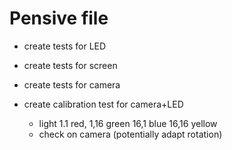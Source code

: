 # Pensive file

- create tests for LED
- create tests for screen
- create tests for camera

- create calibration test for camera+LED
  - light 1.1 red, 1,16 green 16,1 blue 16,16 yellow
  - check on camera (potentially adapt rotation)